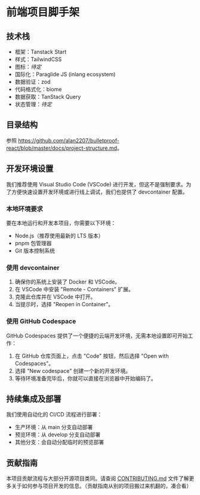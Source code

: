 # 前端项目脚手架

## 技术栈

- 框架：Tanstack Start
- 样式：TailwindCSS
- 图标：_待定_
- 国际化：Paraglide JS (inlang ecosystem)
- 数据验证：zod
- 代码格式化：biome
- 数据获取：TanStack Query
- 状态管理：_待定_

## 目录结构

参照 <https://github.com/alan2207/bulletproof-react/blob/master/docs/project-structure.md>。

## 开发环境设置

我们推荐使用 Visual Studio Code (VSCode) 进行开发，但这不是强制要求。为了方便快速设置开发环境或进行线上调试，我们也提供了 devcontainer 配置。

### 本地环境要求

要在本地运行和开发本项目，你需要以下环境：

- Node.js（推荐使用最新的 LTS 版本）
- pnpm 包管理器
- Git 版本控制系统

### 使用 devcontainer

1. 确保你的系统上安装了 Docker 和 VSCode。
2. 在 VSCode 中安装 "Remote - Containers" 扩展。
3. 克隆此仓库并在 VSCode 中打开。
4. 当提示时，选择 "Reopen in Container"。

### 使用 GitHub Codespace

GitHub Codespaces 提供了一个便捷的云端开发环境，无需本地设置即可开始工作：

1. 在 GitHub 仓库页面上，点击 "Code" 按钮，然后选择 "Open with Codespaces"。
2. 选择 "New codespace" 创建一个新的开发环境。
3. 等待环境准备完毕后，你就可以直接在浏览器中开始编码了。

## 持续集成及部署

我们使用自动化的 CI/CD 流程进行部署：

- 生产环境：从 main 分支自动部署
- 预览环境：从 develop 分支自动部署
- 其他分支：会自动分配临时的预览部署

## 贡献指南

本项目贡献流程与大部分开源项目类同。请查阅 [CONTRIBUTING.md](https://github.com/MoonPixelTeam/web/.github/CONTRIBUTING.md) 文件了解更多关于如何参与项目开发的信息。（贡献指南从别的项目搬过来机翻的，凑合看）
